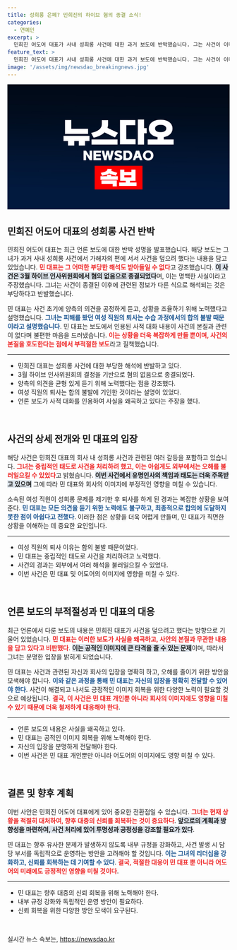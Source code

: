 ```yaml
---
title: 성희롱 은폐? 민희진의 하이브 혐의 종결 소식!
categories:
  - 연예인
excerpt: >
  민희진 어도어 대표가 사내 성희롱 사건에 대한 과거 보도에 반박했습니다. 그는 사건이 이미 종결된 사안이라며, 왜곡된 해석에 강력히 반대하고 균형 있는 조율을 위해 노력했다고 밝혔습니다.
feature_text: >
  민희진 어도어 대표가 사내 성희롱 사건에 대한 과거 보도에 반박했습니다. 그는 사건이 이미 종결된 사안이라며, 왜곡된 해석에 강력히 반대하고 균형 있는 조율을 위해 노력했다고 밝혔습니다.
image: '/assets/img/newsdao_breakingnews.jpg'
---
```


<p><img src="/assets/img/newsdao_breakingnews.jpg" alt="ontimetimes 속보" /></p>

<h2 data-ke-size="size26">민희진 어도어 대표의 성희롱 사건 반박</h2>

<p data-ke-size="size16">민희진 어도어 대표는 최근 언론 보도에 대한 반박 성명을 발표했습니다. 해당 보도는 그녀가 과거 사내 성희롱 사건에서 가해자의 편에 서서 사건을 덮으려 했다는 내용을 담고 있었습니다. <b><span style="color: #ee2323;">민 대표는 그 어떠한 부당한 해석도 받아들일 수 없다</span></b>고 강조했습니다. <b><span style="background-color: #21538527;">이 사건은 3월 하이브 인사위원회에서 혐의 없음으로 종결되었다</span></b>며, 이는 명백한 사실이라고 주장했습니다. 그녀는 사건이 종결된 이후에 관련된 정보가 다른 식으로 해석되는 것은 부당하다고 반발했습니다.</p>

<p data-ke-size="size16">민 대표는 사건 초기에 양측의 의견을 공정하게 듣고, 상황을 조율하기 위해 노력했다고 설명했습니다. <b><span style="color: #1a5490;">그녀는 피해를 봤던 여성 직원의 퇴사는 수습 과정에서의 합의 불발 때문이라고 설명했습니다</span></b>. 민 대표는 보도에서 인용된 사적 대화 내용이 사건의 본질과 관련이 없다며 불편한 마음을 드러냈습니다. <b><span style="color: #ee2323;">이는 상황을 더욱 복잡하게 만들 뿐이며, 사건의 본질을 호도한다는 점에서 부적절한 보도</span></b>라고 질책했습니다.</p>

<hr>

<ul>
    <li>민희진 대표는 성희롱 사건에 대한 부당한 해석에 반발하고 있다.</li>
    <li>3월 하이브 인사위원회의 결정을 기반으로 혐의 없음으로 종결되었다.</li>
    <li>양측의 의견을 균형 있게 듣기 위해 노력했다는 점을 강조했다.</li>
    <li>여성 직원의 퇴사는 합의 불발에 기인한 것이라는 설명이 있었다.</li>
    <li>언론 보도가 사적 대화를 인용하여 사실을 왜곡하고 있다는 주장을 했다.</li>
</ul>

<p data-ke-size="size16">&nbsp;</p>

<h2 data-ke-size="size26">사건의 상세 전개와 민 대표의 입장</h2>

<p data-ke-size="size16">해당 사건은 민희진 대표의 회사 내 성희롱 사건과 관련된 여러 갈등을 포함하고 있습니다. <b><span style="color: #ee2323;">그녀는 중립적인 태도로 사건을 처리하려 했고, 이는 아쉽게도 외부에서는 오해를 불러일으킬 수 있었다</span></b>고 밝혔습니다. <b><span style="background-color: #21538527;">이번 사건에서 유명인사의 책임과 태도는 더욱 주목받고 있으며</span></b> 그에 따라 민 대표와 회사의 이미지에 부정적인 영향을 미칠 수 있습니다.</p>

<p data-ke-size="size16">소속된 여성 직원이 성희롱 문제를 제기한 후 퇴사를 하게 된 경과는 복잡한 상황을 보여 준다. <b><span style="color: #1a5490;">민 대표는 모든 의견을 듣기 위한 노력에도 불구하고, 최종적으로 합의에 도달하지 못한 점이 아쉽다고 전했다</span></b>. 이러한 점은 상황을 더욱 어렵게 만들며, 민 대표가 직면한 상황을 이해하는 데 중요한 요인입니다.</p>

<hr>

<ul>
    <li>여성 직원의 퇴사 이유는 합의 불발 때문이었다.</li>
    <li>민 대표는 중립적인 태도로 사건을 처리하려고 노력했다.</li>
    <li>사건의 경과는 외부에서 여러 해석을 불러일으킬 수 있었다.</li>
    <li>이번 사건은 민 대표 및 어도어의 이미지에 영향을 미칠 수 있다.</li>
</ul>

<p data-ke-size="size16">&nbsp;</p>

<h2 data-ke-size="size26">언론 보도의 부적절성과 민 대표의 대응</h2>

<p data-ke-size="size16">최근 언론에서 다룬 보도의 내용은 민희진 대표가 사건을 덮으려고 했다는 방향으로 기울어 있었습니다. <b><span style="color: #ee2323;">민 대표는 이러한 보도가 사실을 왜곡하고, 사안의 본질과 무관한 내용을 담고 있다고 비판했다</span></b>. <b><span style="background-color: #21538527;">이는 공적인 이미지에 큰 타격을 줄 수 있는 문제</span></b>이며, 따라서 그녀는 분명한 입장을 밝히게 되었습니다.</p>

<p data-ke-size="size16">민 대표는 사건과 관련된 자신과 회사의 입장을 명확히 하고, 오해를 줄이기 위한 방안을 모색해야 합니다. <b><span style="color: #1a5490;">이와 같은 과정을 통해 민 대표는 자신의 입장을 정확히 전달할 수 있어야 한다</span></b>. 사건이 해결되고 나서도 긍정적인 이미지 회복을 위한 다양한 노력이 필요할 것으로 예상됩니다. <b><span style="color: #ee2323;">결국, 이 사건은 민 대표 개인뿐 아니라 회사의 이미지에도 영향을 미칠 수 있기 때문에 더욱 철저하게 대응해야 한다</span></b>.</p>

<hr>

<ul>
    <li>언론 보도의 내용은 사실을 왜곡하고 있다.</li>
    <li>민 대표는 공적인 이미지 회복을 위해 노력해야 한다.</li>
    <li>자신의 입장을 분명하게 전달해야 한다.</li>
    <li>이번 사건은 민 대표 개인뿐만 아니라 어도어의 이미지에도 영향 미칠 수 있다.</li>
</ul>

<p data-ke-size="size16">&nbsp;</p>

<h2 data-ke-size="size26">결론 및 향후 계획</h2>

<p data-ke-size="size16">이번 사안은 민희진 어도어 대표에게 있어 중요한 전환점일 수 있습니다. <b><span style="color: #ee2323;">그녀는 현재 상황을 적절히 대처하여, 향후 대중의 신뢰를 회복하는 것이 중요하다</span></b>. <b><span style="background-color: #21538527;">앞으로의 계획과 방향성을 마련하여, 사건 처리에 있어 투명성과 공정성을 강조할 필요가 있다</span></b>.</p>

<p data-ke-size="size16">민 대표는 향후 유사한 문제가 발생하지 않도록 내부 규정을 강화하고, 사건 발생 시 담당 부서를 독립적으로 운영하는 방안을 고려해야 할 것입니다. <b><span style="color: #1a5490;">이는 그녀의 리더십을 강화하고, 신뢰를 회복하는 데 기여할 수 있다</span></b>. <b><span style="color: #ee2323;">결국, 적절한 대응이 민 대표 뿐 아니라 어도어의 미래에도 긍정적인 영향을 미칠 것이다</span></b>.</p>

<hr>

<ul>
    <li>민 대표는 향후 대중의 신뢰 회복을 위해 노력해야 한다.</li>
    <li>내부 규정 강화와 독립적인 운영 방안이 필요하다.</li>
    <li>신뢰 회복을 위한 다양한 방안 모색이 요구된다.</li>
</ul>

<p data-ke-size="size16">&nbsp;</p>
실시간 뉴스 속보는, <a href="https://newsdao.kr" rel="dofollow">https://newsdao.kr</a>


